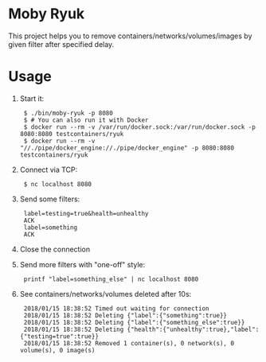 # Moby Ryuk

This project helps you to remove containers/networks/volumes/images by given filter after specified delay.

# Usage

1. Start it:

        $ ./bin/moby-ryuk -p 8080
        $ # You can also run it with Docker
        $ docker run --rm -v /var/run/docker.sock:/var/run/docker.sock -p 8080:8080 testcontainers/ryuk
        $ docker run --rm -v "//./pipe/docker_engine://./pipe/docker_engine" -p 8080:8080 testcontainers/ryuk

1. Connect via TCP:

        $ nc localhost 8080

1. Send some filters:

        label=testing=true&health=unhealthy
        ACK
        label=something
        ACK

1. Close the connection

1. Send more filters with "one-off" style:

        printf "label=something_else" | nc localhost 8080

1. See containers/networks/volumes deleted after 10s:

        2018/01/15 18:38:52 Timed out waiting for connection
        2018/01/15 18:38:52 Deleting {"label":{"something":true}}
        2018/01/15 18:38:52 Deleting {"label":{"something_else":true}}
        2018/01/15 18:38:52 Deleting {"health":{"unhealthy":true},"label":{"testing=true":true}}
        2018/01/15 18:38:52 Removed 1 container(s), 0 network(s), 0 volume(s), 0 image(s)
